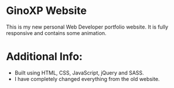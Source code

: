 # GinoXP Website
This is my new personal Web Developer portfolio website. It is fully responsive and contains some animation.

# Additional Info:
* Built using HTML, CSS, JavaScript, jQuery and SASS.
* I have completely changed everything from the old website.
